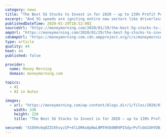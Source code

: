 ```yaml
---
category: news
title: "The Best 5G Stocks to Invest in for 2020 – up to 139% Profit Potential"
excerpt: "And 5G speeds are igniting entire new sectors like driverless autos and robot surgery ... But the biggest winners won't be the flash firms shooting rockets or designing some new form of artificial intelligence, they'll be the engine behind it all. That makes today's stock picks the surest path to profit in the 5G industry and the best 5G ..."
publishedDateTime: 2020-01-29T18:52:00Z
sourceUrl: "https://moneymorning.com/2020/01/29/the-best-5g-stocks-to-invest-in-for-2020-up-to-139-profit-potential/"
ampUrl: "https://moneymorning.com/2020/01/29/the-best-5g-stocks-to-invest-in-for-2020-up-to-139-profit-potential/amp/"
cdnAmpUrl: "https://moneymorning-com.cdn.ampproject.org/c/s/moneymorning.com/2020/01/29/the-best-5g-stocks-to-invest-in-for-2020-up-to-139-profit-potential/amp/"
type: article
quality: 44
heat: 44
published: false

provider:
  name: Money Morning
  domain: moneymorning.com

topics:
  - AI
  - AI in Autos

images:
  - url: "https://moneymorning.com/wp-content/blogs.dir/1/files/2020/01/5g_phone.jpg"
    width: 330
    height: 220
    title: "The Best 5G Stocks to Invest in for 2020 – up to 139% Profit Potential"

secured: "X1O5Hc6qOZZCKhvyzIP+4lLDRKoOpNwLBMTHV8dNR9PISdyrPvTcbGU3HYDBiYhaXhzo8XCLTckGXJ/2M+kNnEQzUyrSnFdh0mdofIEEKQmF0cGcpBcFHzEXnjuzf0WhEK9lImTZjTYHp893nQftuhu6iVWX8QKawMl9C3O9fDFml+Ld8MUG3Q3OohaW0yLes2ToRJ5hcSbu5tqfLeqfj/aLBuZwT9/VvwlwC4HkmUnj7+tA0o14ox2unmX1sLtlX52dh27eUhmauT4lP/t52ns6kuEZGM3Q/GVxqLUSYPeR5J5ElcE0mTiuz/LbLoPLFfPxae7RQauJAy8yKIRfwzb6YEApAkjA2zBekkA4IPFNL62xDxucIrluCpctJ409+uOMjesAL5rv11FUf6OL+GGYYt2W1MtufV8imV8g1oIUmfqT6ZPtHsEr2zfL36TWnaONT8WZDTG/hjFgaIttdGFM7vgyE7HF19v3ZFPzFUE=;HAhK8aQqdVUZyzs/Zo99IQ=="
---
```


